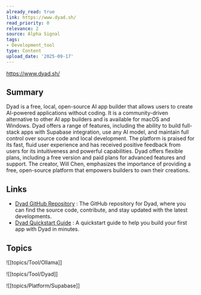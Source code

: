 ```yaml
---
already_read: true
link: https://www.dyad.sh/
read_priority: 0
relevance: 2
source: Alpha Signal
tags:
- Development_tool
type: Content
upload_date: '2025-09-17'
---
```


https://www.dyad.sh/
## Summary

Dyad is a free, local, open-source AI app builder that allows users to create AI-powered applications without coding. It is a community-driven alternative to other AI app builders and is available for macOS and Windows. Dyad offers a range of features, including the ability to build full-stack apps with Supabase integration, use any AI model, and maintain full control over source code and local development. The platform is praised for its fast, fluid user experience and has received positive feedback from users for its intuitiveness and powerful capabilities. Dyad offers flexible plans, including a free version and paid plans for advanced features and support. The creator, Will Chen, emphasizes the importance of providing a free, open-source platform that empowers builders to own their creations.
## Links

- [Dyad GitHub Repository](https://github.com/dyad-sh/dyad) : The GitHub repository for Dyad, where you can find the source code, contribute, and stay updated with the latest developments.
- [Dyad Quickstart Guide](https://www.dyad.sh/docs/getting-started/quickstart) : A quickstart guide to help you build your first app with Dyad in minutes.

## Topics

![[topics/Tool/Ollama]]

![[topics/Tool/Dyad]]

![[topics/Platform/Supabase]]